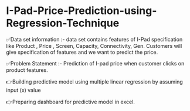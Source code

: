 # I-Pad-Price-Prediction-using-Regression-Technique

✅Data set information :- data set contains features of I-Pad specification like Product , Price , Screen, Capacity, Connectivity, Gen. Customers will give specification of features and we want to predict the price.

✅Problem Statement :- Prediction of I-pad price when customer clicks on product features.

👉Building predictive model using multiple linear regression by assuming input (x) value

👉Preparing dashboard for predictive model in excel.
